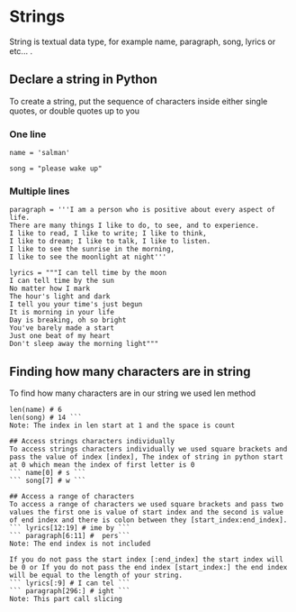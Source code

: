 # Strings
String is textual data type, for example name, paragraph, song, lyrics or etc... .

## Declare a string in Python
To create a string, put the sequence of characters inside either single quotes, or double quotes up to you

### One line
```
name = 'salman'
```
```
song = "please wake up"
```

### Multiple lines
```
paragraph = '''I am a person who is positive about every aspect of life. 
There are many things I like to do, to see, and to experience. 
I like to read, I like to write; I like to think, 
I like to dream; I like to talk, I like to listen. 
I like to see the sunrise in the morning, 
I like to see the moonlight at night'''
```

```
lyrics = """I can tell time by the moon
I can tell time by the sun
No matter how I mark
The hour's light and dark
I tell you your time's just begun
It is morning in your life
Day is breaking, oh so bright
You've barely made a start
Just one beat of my heart
Don't sleep away the morning light"""
```

## Finding how many characters are in string
To find how many characters are in our string we used len method
``` len("hi") # 2
len(name) # 6
len(song) # 14 ```
Note: The index in len start at 1 and the space is count

## Access strings characters individually
To access strings characters individually we used square brackets and pass the value of index [index], The index of string in python start at 0 which mean the index of first letter is 0
``` name[0] # s ```
``` song[7] # w ```

## Access a range of characters
To access a range of characters we used square brackets and pass two values the first one is value of start index and the second is value of end index and there is colon between they [start_index:end_index].
``` lyrics[12:19] # ime by ```
``` paragraph[6:11] #  pers```
Note: The end index is not included

If you do not pass the start index [:end_index] the start index will be 0 or If you do not pass the end index [start_index:] the end index will be equal to the length of your string.
``` lyrics[:9] # I can tel ```
``` paragraph[296:] # ight ```
Note: This part call slicing
